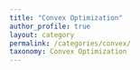 ```yaml
---
title: "Convex Optimization"
author_profile: true
layout: category
permalink: /categories/convex/
taxonomy: Convex Optimization
---
```

